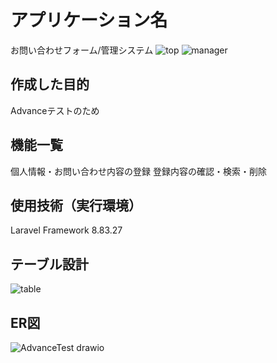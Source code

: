 # アプリケーション名
お問い合わせフォーム/管理システム
![top](https://user-images.githubusercontent.com/116257054/214287816-2dc7268c-e83d-44e0-84b5-92e6d67f1479.jpg)
![manager](https://user-images.githubusercontent.com/116257054/214287642-e4e67979-eef2-4e50-a58c-057a39e2ca12.jpg)
 
## 作成した目的
Advanceテストのため

## 機能一覧
個人情報・お問い合わせ内容の登録
登録内容の確認・検索・削除

## 使用技術（実行環境）
Laravel Framework 8.83.27

## テーブル設計
![table](https://user-images.githubusercontent.com/116257054/214287685-78379756-f2f8-459f-8531-72c0705c156e.jpg)

## ER図
 ![AdvanceTest drawio](https://user-images.githubusercontent.com/116257054/214287704-6fa170e0-3ba4-47bd-9e45-946e60115a3b.png)

